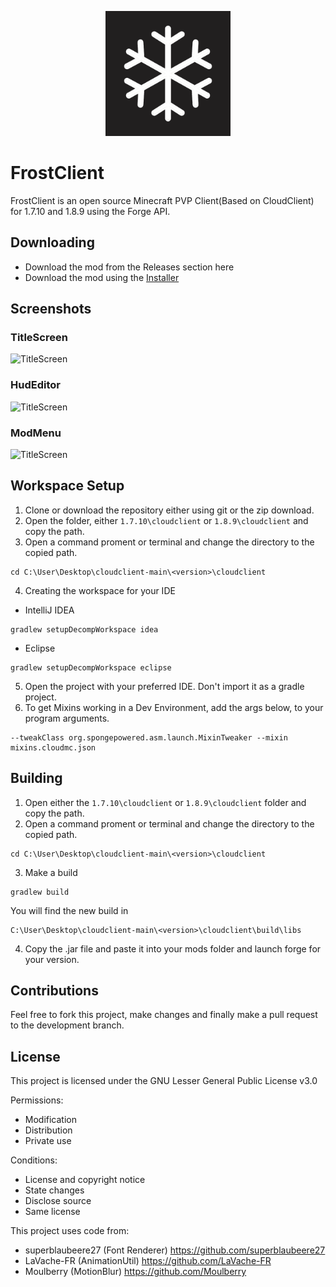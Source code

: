
<p align="center">
  <img src="/screenshots/FrostLogoV2.png" alt="Logo" width="200" height="200">
</p>


# FrostClient
FrostClient is an open source Minecraft PVP Client(Based on CloudClient) for 1.7.10 and 1.8.9 using the Forge API.

## Downloading
- Download the mod from the Releases section here
- Download the mod using the [Installer](https://github.com/CloudClientDev/cloudinstaller)

## Screenshots
### TitleScreen
![TitleScreen](/screenshots/TitleScreen.png)

### HudEditor
![TitleScreen](/screenshots/HudEditor.png)

### ModMenu
![TitleScreen](/screenshots/ModMenu.png)
## Workspace Setup
1. Clone or download the repository either using git or the zip download.
2. Open the folder, either `1.7.10\cloudclient` or `1.8.9\cloudclient` and copy the path.
3. Open a command proment or terminal and change the directory to the copied path.
```
cd C:\User\Desktop\cloudclient-main\<version>\cloudclient
```
4. Creating the workspace for your IDE <br>
- IntelliJ IDEA
```
gradlew setupDecompWorkspace idea
```
- Eclipse
```
gradlew setupDecompWorkspace eclipse
```
5. Open the project with your preferred IDE. Don't import it as a gradle project.
6. To get Mixins working in a Dev Environment, add the args below, to your program arguments.
```
--tweakClass org.spongepowered.asm.launch.MixinTweaker --mixin mixins.cloudmc.json
```

## Building
1. Open either the `1.7.10\cloudclient` or `1.8.9\cloudclient` folder and copy the path.
2. Open a command proment or terminal and change the directory to the copied path.
```
cd C:\User\Desktop\cloudclient-main\<version>\cloudclient
```
3. Make a build
```
gradlew build
```
You will find the new build in
```
C:\User\Desktop\cloudclient-main\<version>\cloudclient\build\libs
```
4. Copy the .jar file and paste it into your mods folder and launch forge for your version.

## Contributions
Feel free to fork this project, make changes and finally make a pull request to the development branch.

## License
This project is licensed under the GNU Lesser General Public License v3.0

Permissions:
- Modification 
- Distribution 
- Private use

Conditions:
- License and copyright notice
- State changes 
- Disclose source
- Same license 

This project uses code from:
- superblaubeere27 (Font Renderer) https://github.com/superblaubeere27
- LaVache-FR (AnimationUtil) https://github.com/LaVache-FR
- Moulberry (MotionBlur) https://github.com/Moulberry

